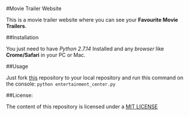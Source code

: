 #Movie Trailer Website

This is a movie trailer website where you can see your **Favourite Movie Trailers**.

##Installation

You just need to have _Python 2.7.14_ Installed and any _browser_ like **Crome/Safari** in your PC or Mac.

##Usage

Just fork [this](https://github.com/puneetjain-/ud036_StarterCode) repository to your local repository and run this command on the console: `python entertainment_center.py`


##License:

The content of this repository is licensed under a [MIT LICENSE](https://choosealicense.com/licenses/mit/#) 

